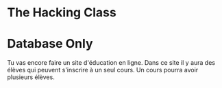 # The Hacking Class
# Database Only

Tu vas encore faire un site d'éducation en ligne. Dans ce site il y aura des élèves qui peuvent s'inscrire à un seul cours. Un cours pourra avoir plusieurs élèves.
